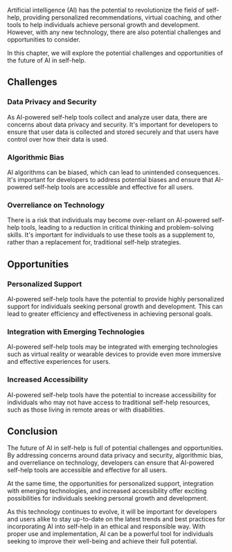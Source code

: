 
Artificial intelligence (AI) has the potential to revolutionize the field of self-help, providing personalized recommendations, virtual coaching, and other tools to help individuals achieve personal growth and development. However, with any new technology, there are also potential challenges and opportunities to consider.

In this chapter, we will explore the potential challenges and opportunities of the future of AI in self-help.

Challenges
----------

### Data Privacy and Security

As AI-powered self-help tools collect and analyze user data, there are concerns about data privacy and security. It's important for developers to ensure that user data is collected and stored securely and that users have control over how their data is used.

### Algorithmic Bias

AI algorithms can be biased, which can lead to unintended consequences. It's important for developers to address potential biases and ensure that AI-powered self-help tools are accessible and effective for all users.

### Overreliance on Technology

There is a risk that individuals may become over-reliant on AI-powered self-help tools, leading to a reduction in critical thinking and problem-solving skills. It's important for individuals to use these tools as a supplement to, rather than a replacement for, traditional self-help strategies.

Opportunities
-------------

### Personalized Support

AI-powered self-help tools have the potential to provide highly personalized support for individuals seeking personal growth and development. This can lead to greater efficiency and effectiveness in achieving personal goals.

### Integration with Emerging Technologies

AI-powered self-help tools may be integrated with emerging technologies such as virtual reality or wearable devices to provide even more immersive and effective experiences for users.

### Increased Accessibility

AI-powered self-help tools have the potential to increase accessibility for individuals who may not have access to traditional self-help resources, such as those living in remote areas or with disabilities.

Conclusion
----------

The future of AI in self-help is full of potential challenges and opportunities. By addressing concerns around data privacy and security, algorithmic bias, and overreliance on technology, developers can ensure that AI-powered self-help tools are accessible and effective for all users.

At the same time, the opportunities for personalized support, integration with emerging technologies, and increased accessibility offer exciting possibilities for individuals seeking personal growth and development.

As this technology continues to evolve, it will be important for developers and users alike to stay up-to-date on the latest trends and best practices for incorporating AI into self-help in an ethical and responsible way. With proper use and implementation, AI can be a powerful tool for individuals seeking to improve their well-being and achieve their full potential.
